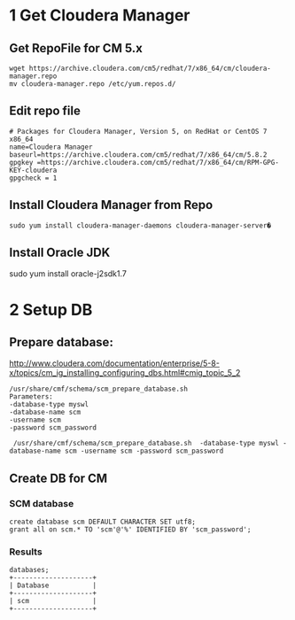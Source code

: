 # 1 Get Cloudera Manager

## Get RepoFile for CM 5.x
    wget https://archive.cloudera.com/cm5/redhat/7/x86_64/cm/cloudera-manager.repo
    mv cloudera-manager.repo /etc/yum.repos.d/

## Edit repo file
    # Packages for Cloudera Manager, Version 5, on RedHat or CentOS 7 x86_64
    name=Cloudera Manager
    baseurl=https://archive.cloudera.com/cm5/redhat/7/x86_64/cm/5.8.2
    gpgkey =https://archive.cloudera.com/cm5/redhat/7/x86_64/cm/RPM-GPG-KEY-cloudera
    gpgcheck = 1

## Install Cloudera Manager from Repo
    sudo yum install cloudera-manager-daemons cloudera-manager-server�

## Install Oracle JDK
  sudo yum install oracle-j2sdk1.7

# 2 Setup DB
## Prepare database: 
http://www.cloudera.com/documentation/enterprise/5-8-x/topics/cm_ig_installing_configuring_dbs.html#cmig_topic_5_2

    /usr/share/cmf/schema/scm_prepare_database.sh
    Parameters: 
    -database-type myswl
    -database-name scm
    -username scm
    -password scm_password
    
     /usr/share/cmf/schema/scm_prepare_database.sh  -database-type myswl -database-name scm -username scm -password scm_password

## Create DB for CM

### SCM database
    create database scm DEFAULT CHARACTER SET utf8;
    grant all on scm.* TO 'scm'@'%' IDENTIFIED BY 'scm_password';
### Results 
    databases;
    +--------------------+
    | Database           |
    +--------------------+
    | scm                |
    +--------------------+

